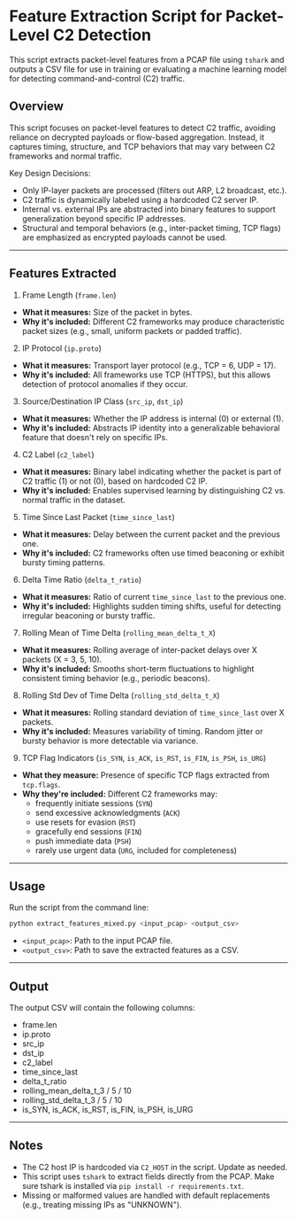 # Feature Extraction Script for Packet-Level C2 Detection
This script extracts packet-level features from a PCAP file using `tshark` and outputs a CSV file for use in training or evaluating a machine learning model for detecting command-and-control (C2) traffic.

## Overview
This script focuses on packet-level features to detect C2 traffic, avoiding reliance on decrypted payloads or flow-based aggregation. Instead, it captures timing, structure, and TCP behaviors that may vary between C2 frameworks and normal traffic.

Key Design Decisions:
- Only IP-layer packets are processed (filters out ARP, L2 broadcast, etc.).
- C2 traffic is dynamically labeled using a hardcoded C2 server IP.
- Internal vs. external IPs are abstracted into binary features to support generalization beyond specific IP addresses.
- Structural and temporal behaviors (e.g., inter-packet timing, TCP flags) are emphasized as encrypted payloads cannot be used.

---

## Features Extracted
1. Frame Length (`frame.len`)
- **What it measures:** Size of the packet in bytes.
- **Why it's included:** Different C2 frameworks may produce characteristic packet sizes (e.g., small, uniform packets or padded traffic).

2. IP Protocol (`ip.proto`)
- **What it measures:** Transport layer protocol (e.g., TCP = 6, UDP = 17).
- **Why it's included:** All frameworks use TCP (HTTPS), but this allows detection of protocol anomalies if they occur.

3. Source/Destination IP Class (`src_ip`, `dst_ip`)
- **What it measures:** Whether the IP address is internal (0) or external (1).
- **Why it's included:** Abstracts IP identity into a generalizable behavioral feature that doesn't rely on specific IPs.

4. C2 Label (`c2_label`)
- **What it measures:** Binary label indicating whether the packet is part of C2 traffic (1) or not (0), based on hardcoded C2 IP.
- **Why it's included:** Enables supervised learning by distinguishing C2 vs. normal traffic in the dataset.

5. Time Since Last Packet (`time_since_last`)
- **What it measures:** Delay between the current packet and the previous one.
- **Why it's included:** C2 frameworks often use timed beaconing or exhibit bursty timing patterns.

6. Delta Time Ratio (`delta_t_ratio`)
- **What it measures:** Ratio of current `time_since_last` to the previous one.
- **Why it's included:** Highlights sudden timing shifts, useful for detecting irregular beaconing or bursty traffic.

7. Rolling Mean of Time Delta (`rolling_mean_delta_t_X`)
- **What it measures:** Rolling average of inter-packet delays over X packets (X = 3, 5, 10).
- **Why it's included:** Smooths short-term fluctuations to highlight consistent timing behavior (e.g., periodic beacons).

8. Rolling Std Dev of Time Delta (`rolling_std_delta_t_X`)
- **What it measures:** Rolling standard deviation of `time_since_last` over X packets.
- **Why it's included:** Measures variability of timing. Random jitter or bursty behavior is more detectable via variance.

9. TCP Flag Indicators (`is_SYN`, `is_ACK`, `is_RST`, `is_FIN`, `is_PSH`, `is_URG`)
- **What they measure:** Presence of specific TCP flags extracted from `tcp.flags`.
- **Why they're included:** Different C2 frameworks may:
  - frequently initiate sessions (`SYN`)
  - send excessive acknowledgments (`ACK`)
  - use resets for evasion (`RST`)
  - gracefully end sessions (`FIN`)
  - push immediate data (`PSH`)
  - rarely use urgent data (`URG`, included for completeness)

---

## Usage
Run the script from the command line:
```bash
python extract_features_mixed.py <input_pcap> <output_csv>
```
- `<input_pcap>`: Path to the input PCAP file.
- `<output_csv>`: Path to save the extracted features as a CSV.
---

## Output
The output CSV will contain the following columns:

- frame.len
- ip.proto
- src_ip
- dst_ip
- c2_label
- time_since_last
- delta_t_ratio
- rolling_mean_delta_t_3 / 5 / 10
- rolling_std_delta_t_3 / 5 / 10
- is_SYN, is_ACK, is_RST, is_FIN, is_PSH, is_URG

---

## Notes
- The C2 host IP is hardcoded via `C2_HOST` in the script. Update as needed.
- This script uses `tshark` to extract fields directly from the PCAP. Make sure tshark is installed via `pip install -r requirements.txt`.
- Missing or malformed values are handled with default replacements (e.g., treating missing IPs as "UNKNOWN").


